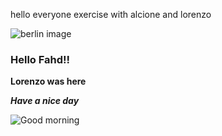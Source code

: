 hello everyone
exercise with alcione and lorenzo

![berlin image](https://www.goway.com/media/cache/ef/e3/efe3f97a2f960dd3198c416bad4a6ddc.jpg)

### Hello Fahd!!

**Lorenzo was here**

**_Have a nice day_**

![Good morning](https://image.spreadshirtmedia.net/image-server/v1/compositions/T235A58PA4253PT17X20Y10D133346270FS3661/views/1,width=650,height=650,appearanceId=58,backgroundColor=fff/das-offizielle-logo-vom-youtuber-tanny-in-seinem-merch-shop-auf-t-shirts-hoodies-uvm-gedruckt.jpg)
